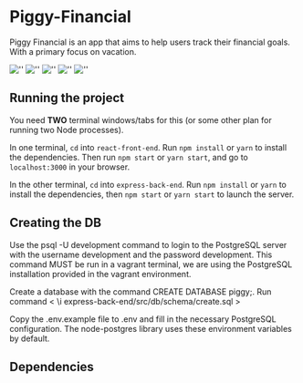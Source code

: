 # Piggy-Financial

Piggy Financial is an app that aims to help users track their financial goals. With a primary focus on vacation.

!['']()
!['']()
!['']()
!['']()
!['']()


## Running the project

You need **TWO** terminal windows/tabs for this (or some other plan for running two Node processes).

In one terminal, `cd` into `react-front-end`. Run `npm install` or `yarn` to install the dependencies. Then run `npm start` or `yarn start`, and go to `localhost:3000` in your browser.

In the other terminal, `cd` into `express-back-end`. Run `npm install` or `yarn` to install the dependencies, then `npm start` or `yarn start` to launch the server.

## Creating the DB

Use the psql -U development command to login to the PostgreSQL server with the username development and the password development. This command MUST be run in a vagrant terminal, we are using the PostgreSQL installation provided in the vagrant environment.

Create a database with the command CREATE DATABASE piggy;. Run command < \i express-back-end/src/db/schema/create.sql >

Copy the .env.example file to .env and fill in the necessary PostgreSQL configuration. The node-postgres library uses these environment variables by default.

## Dependencies